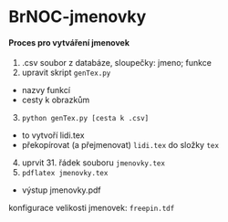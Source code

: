 # BrNOC-jmenovky

#### Proces pro vytváření jmenovek
1. .csv soubor z databáze, sloupečky: jmeno; funkce
2. upravit skript `genTex.py`
  * nazvy funkcí
  * cesty k obrazkům
3. `python genTex.py [cesta k .csv]`
  * to vytvoří lidi.tex
  * překopírovat (a přejmenovat) `lidi.tex` do složky `tex`
4. uprvit 31. řádek souboru `jmenovky.tex`
5. `pdflatex jmenovky.tex`
  * výstup jmenovky.pdf


konfigurace velikosti jmenovek: `freepin.tdf`
